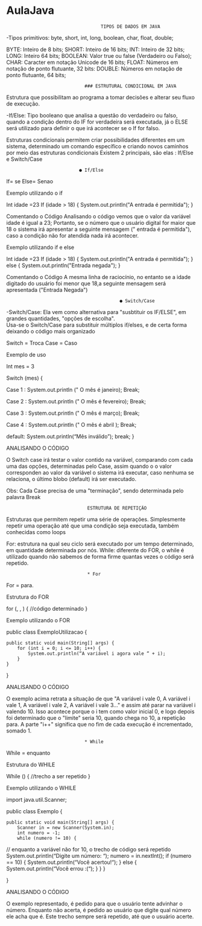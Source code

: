 # AulaJava
                                       TIPOS DE DADOS EM JAVA 
  
-Tipos primitivos: byte, short, int, long, boolean, char, float, double;

BYTE: Inteiro de 8 bits;
SHORT: Inteiro de 16 bits;
INT: Inteiro de 32 bits;
LONG: Inteiro 64 bits;
BOOLEAN: Valor true ou false (Verdadeiro ou Falso);
CHAR: Caracter em notação Unicode de 16 bits;
FLOAT: Números em notação de ponto flutuante, 32 bits:
DOUBLE: Números em notação de ponto flutuante, 64 bits;



                                 ### ESTRUTURAL CONDICIONAL EM JAVA



Estrutura que possibilitam ao programa a tomar decisões e alterar seu fluxo de execução.

-If/Else: Tipo booleano que analisa a questão do verdadeiro ou falso, quando a condição dentro do IF for verdadeira será executada, já o ELSE será utilizado para definir o que irá acontecer se o If for falso. 


Estruturas condicionais permitem criar possibilidades diferentes em um sistema, determinado um comando específico e criando novos caminhos por meio das estruturas condicionais 
   Existem 2 principais, são elas : If/Else e Switch/Case



                               ● If/Else

If= se 
Else= Senao 

Exemplo utilizando o if 

Int idade =23 
  If (idade > 18) {
System.out.println("A entrada é permitida");
}

Comentando o Código 
Analisando o código vemos que o valor da variável idade é igual a 23;
Portanto, se o número que o usuário digital for maior que 18 o sistema irá apresentar a seguinte mensagem (" entrada é permitida"), caso a condição não for atendida nada irá acontecer.

Exemplo utilizando if e else 

Int idade =23 
  If (idade > 18) {
    System.out.println("A entrada é permitida");
}
  else {
System.out.println("Entrada negada");
}

Comentando o Código 
A mesma linha de raciocínio, no entanto se a idade digitado do usuário foi menor que 18,a seguinte mensagem será apresentada ("Entrada Negada")




                                              ● Switch/Case




-Switch/Case: Ela vem como alternativa para "susbtituir os IF/ELSE", em grandes quantidades, "opções de escolha".  
 Usa-se o Switch/Case para substituir múltiplos if/elses, e de certa forma deixando o código mais organizado 

Switch = Troca
Case = Caso

Exemplo de uso 


Int   mes = 3

Switch (mes) {

Case 1 :
System.out.println (" O mês é janeiro);
Break;

Case 2 :
System.out.println (" O mês é fevereiro);
Break;

Case 3 :
System.out.println (" O mês é março);
Break;

Case 4 :
System.out.println (" O mês é abril );
Break;
         

default:
   System.out.println(“Mês inválido”);
   break;
  }


ANALISANDO O CÓDIGO 

O Switch case irá testar o valor contido na variável, comparando com cada uma das opções, determinadas pelo Case, assim quando o o valor corresponden ao valor da variável o sistema irá executar, caso nenhuma se relaciona, o último blobo (default) irá ser executado.

Obs: Cada Case precisa de uma "terminação", sendo determinada pelo palavra Break



                                  ESTRUTURA DE REPETIÇÃO

Estruturas que permitem repetir uma série de operações. Simplesmente repetir uma operação até que uma condição seja executada, também conhecidas como loops

For: estrutura na qual seu ciclo será executado por um tempo determinado, em quantidade determinada por nós.
While: diferente do FOR, o while é utilizado quando não sabemos de forma firme quantas vezes o código será repetido.


                                  * For

For = para.

Estrutura do FOR

for (<variavel de controle>, <analise da variavel>, <incremento>) {
//código determinado
}

Exemplo utilizando o FOR

public class ExemploUtilizacao {
	
    public static void main(String[] args) {
        for (int i = 0; i <= 10; i++) {
            System.out.println(“A variável i agora vale “ + i);
        }
    }
	
}

ANALISANDO O CÓDIGO

O exemplo acima retrata a situação de que "A variável i vale 0, A variável i vale 1, A variável i vale 2, A variável i vale 3..." e assim até parar na variável i valendo 10. Isso acontece porque o i tem como valor inicial 0, e logo depois foi determinado que o "limite" seria 10, quando chega no 10, a repetição para. 
A parte "i++" significa que no fim de cada execução é incrementado, somado 1.


                                 * While
 
 While = enquanto
 
 Estrutura do WHILE
 
 While (<condicao>) {
 //trecho a ser repetido
 }
 
 Exemplo utilizando o WHILE
 
 import java.util.Scanner;

public class Exemplo {
	
    public static void main(String[] args) {
        Scanner in = new Scanner(System.in);
        int numero = -1;
        while (numero != 10) { 
// enquanto a variável não for 10, o trecho de código será repetido
            System.out.println(“Digite um número: “);
            numero = in.nextInt();
            if (numero == 10) {
                System.out.println(“Você acertou!“);
            } else {
                System.out.println(“Você errou :(“);
            }
        }
    }
								   
}

ANALISANDO O CÓDIGO

O exemplo representado, é pedido para que o usuário tente advinhar o número. Enquanto não acerta, é pedido ao usuário que digite qual número ele acha que é. Este trecho sempre será repetido, até que o usuário acerte. 




